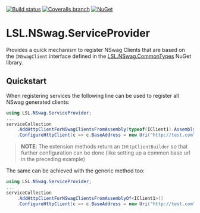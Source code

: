 [![Build status](https://img.shields.io/appveyor/ci/alunacjones/lsl-nswag-serviceprovider.svg)](https://ci.appveyor.com/project/alunacjones/lsl-nswag-serviceprovider)
[![Coveralls branch](https://img.shields.io/coverallsCoverage/github/alunacjones/LSL.NSwag.ServiceProvider)](https://coveralls.io/github/alunacjones/LSL.NSwag.ServiceProvider)
[![NuGet](https://img.shields.io/nuget/v/LSL.NSwag.ServiceProvider.svg)](https://www.nuget.org/packages/LSL.NSwag.ServiceProvider/)

# LSL.NSwag.ServiceProvider

Provides a quick mechanism to register NSwag Clients that are based on the `INSwagClient` interface defined in the [LSL.NSwag.CommonTypes](https://www.nuget.org/packages/LSL.NSwag.CommonTypes) NuGet library.

## Quickstart

When registering services the following line can be used to register all NSwag generated clients:

```csharp
using LSL.NSwag.ServiceProvider;
...
serviceCollection
    .AddHttpClientForNSwagClientsFromAssembly(typeof(IClient1).Assembly)
    .ConfigureHttpClient(c => c.BaseAddress = new Uri("http://test.com"));
```

> **NOTE**: The extension methods return an `IHttpClientBuilder` so that further configuration can be done (like setting up a common base url in the preceding example)

The same can be achieved with the generic method too:

```csharp
using LSL.NSwag.ServiceProvider;
...
serviceCollection
    .AddHttpClientForNSwagClientsFromAssemblyOf<IClient1>()
    .ConfigureHttpClient(c => c.BaseAddress = new Uri("http://test.com"));
```
